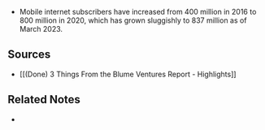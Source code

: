 - Mobile internet subscribers have increased from 400 million in 2016 to 800 million in 2020, which has grown sluggishly to 837 million as of March 2023.

## Sources
- [[(Done) 3 Things From the Blume Ventures Report - Highlights]]

## Related Notes
- 